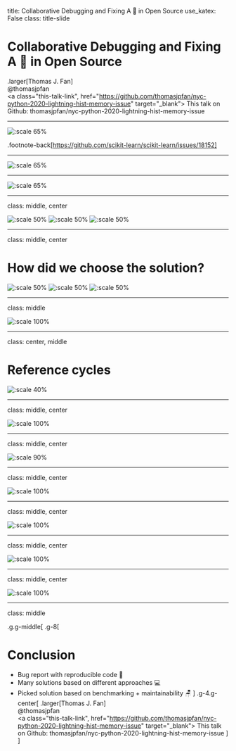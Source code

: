 title: Collaborative Debugging and Fixing A 🐛 in Open Source
use_katex: False
class: title-slide

# Collaborative Debugging and Fixing A 🐛 in Open Source

.larger[Thomas J. Fan]<br>
@thomasjpfan<br>
<a href="https://www.github.com/thomasjpfan" target="_blank"><span class="icon icon-github icon-left"></span></a>
<a href="https://www.twitter.com/thomasjpfan" target="_blank"><span class="icon icon-twitter"></span></a>
<a class="this-talk-link", href="https://github.com/thomasjpfan/nyc-python-2020-lightning-hist-memory-issue" target="_blank">
This talk on Github: thomasjpfan/nyc-python-2020-lightning-hist-memory-issue</a>

---

![:scale 65%](images/issue.png)

.footnote-back[https://github.com/scikit-learn/scikit-learn/issues/18152]

---

![:scale 65%](images/issue-code.png)

---

![:scale 65%](images/issue-memory.png)

---

class: middle, center

![:scale 50%](images/amueller.png)
![:scale 50%](images/thomasjpfan.png)
![:scale 50%](images/ogrisel.png)

---

class: middle, center

# How did we choose the solution?

![:scale 50%](images/amueller.png)
![:scale 50%](images/thomasjpfan.png)
![:scale 50%](images/ogrisel.png)

---

class: middle

![:scale 100%](images/amueller.png)

---

class: center, middle

# Reference cycles

![:scale 40%](images/cycle.png)

---

class: middle, center

![:scale 100%](images/thomasjpfan.png)

---

class: middle, center

![:scale 90%](images/swimming_pool.jpg)

---

class: middle, center

![:scale 100%](images/improvement.png)

---

class: middle, center

![:scale 100%](images/ogrisel.png)

---

class: middle, center

![:scale 100%](images/simplier-benchmark.png)

---

class: middle, center

![:scale 100%](images/solution.png)

---

class: middle

.g.g-middle[
.g-8[
# Conclusion
- Bug report with reproducible code 🐛
- Many solutions based on different approaches 💻
- Picked solution based on benchmarking + maintainability 🪑
]
.g-4.g-center[
.larger[Thomas J. Fan]<br>
@thomasjpfan<br>
<a href="https://www.github.com/thomasjpfan" target="_blank"><span class="icon icon-github icon-left"></span></a>
<a href="https://www.twitter.com/thomasjpfan" target="_blank"><span class="icon icon-twitter"></span></a>
<a class="this-talk-link", href="https://github.com/thomasjpfan/nyc-python-2020-lightning-hist-memory-issue" target="_blank">
This talk on Github: thomasjpfan/nyc-python-2020-lightning-hist-memory-issue</a>
]
]
